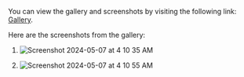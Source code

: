 You can view the gallery and screenshots by visiting the following link: [Gallery](https://anshrajani7.github.io/#/gallery_screen).

Here are the screenshots from the gallery:

1. ![Screenshot 2024-05-07 at 4 10 35 AM](https://github.com/anshrajani7/test_project/assets/145424213/b48275bd-d933-4910-be0d-0026c1cf232a)

2. ![Screenshot 2024-05-07 at 4 10 55 AM](https://github.com/anshrajani7/test_project/assets/145424213/25bbc0e7-e78a-4235-ade0-926b151aeb2a)
